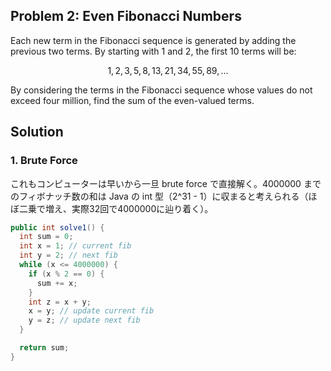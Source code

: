 ## Problem 2: Even Fibonacci Numbers
Each new term in the Fibonacci sequence is generated by adding the previous two terms. By starting with $1$ and $2$, the first $10$ terms will be:

$$1, 2, 3, 5, 8, 13, 21, 34, 55, 89, \dots$$

By considering the terms in the Fibonacci sequence whose values do not exceed four million, find the sum of the even-valued terms.

## Solution
### 1. Brute Force
これもコンピューターは早いから一旦 brute force で直接解く。4000000 までのフィボナッチ数の和は Java の int 型（2^31 - 1）に収まると考えられる（ほぼ二乗で増え、実際32回で4000000に辿り着く）。

```java
public int solve1() {
  int sum = 0;
  int x = 1; // current fib
  int y = 2; // next fib
  while (x <= 4000000) {
    if (x % 2 == 0) {
      sum += x;
    }
    int z = x + y;
    x = y; // update current fib
    y = z; // update next fib
  }

  return sum;
}
```
